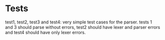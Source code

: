 
# Tests

test1, test2, test3 and test4: very simple test cases for the parser. tests 1 and 3 
should parse without errors, test2 should have lexer and parser errors and test4 should 
have only lexer errors.